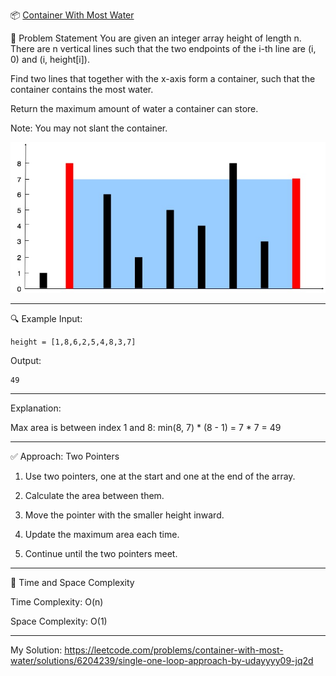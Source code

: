 📦 [Container With Most Water](https://leetcode.com/problems/container-with-most-water/description/)

🧾 Problem Statement
You are given an integer array height of length n. There are n vertical lines such that the two endpoints of the i-th line are (i, 0) and (i, height[i]).

Find two lines that together with the x-axis form a container, such that the container contains the most water.

Return the maximum amount of water a container can store.

Note: You may not slant the container.

![alt text](Container.jpg)

---------------------------------------------------------------------

🔍 Example
Input:

    height = [1,8,6,2,5,4,8,3,7]

Output:

    49

---------------------------------------------------------------------

Explanation:

Max area is between index 1 and 8: min(8, 7) * (8 - 1) = 7 * 7 = 49

---------------------------------------------------------------------

✅ Approach: Two Pointers

1. Use two pointers, one at the start and one at the end of the array.

2. Calculate the area between them.

3. Move the pointer with the smaller height inward.

4. Update the maximum area each time.

5. Continue until the two pointers meet.

---------------------------------------------------------------------

🧠 Time and Space Complexity

Time Complexity: O(n)

Space Complexity: O(1)

---------------------------------------------------------------------

My Solution: https://leetcode.com/problems/container-with-most-water/solutions/6204239/single-one-loop-approach-by-udayyyy09-jq2d


